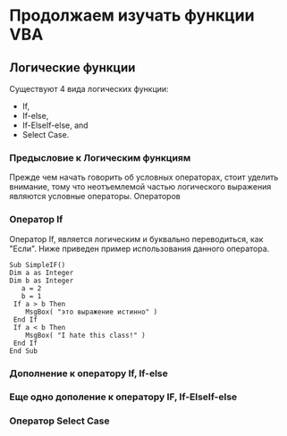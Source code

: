 # Продолжаем изучать функции VBA 
## Логические функции
Существуют 4 вида логических функции:

* If,
* If-else,
* If-ElseIf-else, and
* Select Case.

### Предысловие к Логическим функциям

Прежде чем начать говорить об условных операторах, стоит уделить внимание, тому что неотъемлемой частью логического выражения являются условные операторы. Операторов 

### Оператор If

Оператор If,  является логическим и буквально переводиться, как "Если". 
Ниже приведен пример использования данного оператора.

    Sub SimpleIF()
    Dim a as Integer 
    Dim b as Integer 
       a = 2
       b = 1
     If a > b Then
        MsgBox( "это выражение истинно" )
     End If
     If a < b Then
        MsgBox( "I hate this class!" )
     End If
    End Sub

### Дополнение к оператору If, If-else

### Еще одно дополение к оператору IF, If-ElseIf-else

### Оператор Select Case
